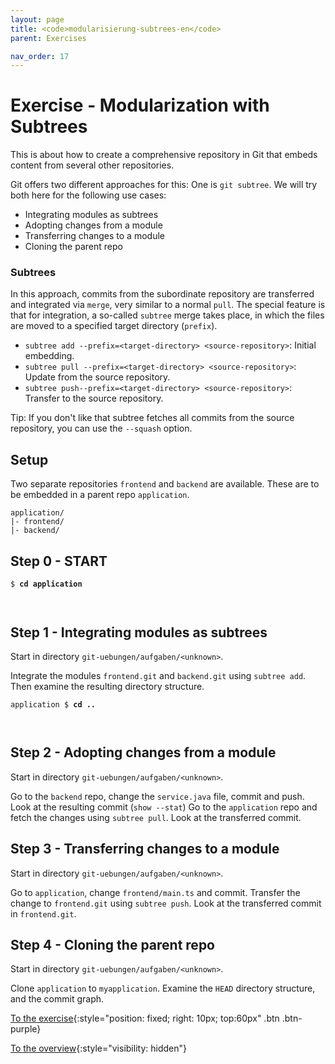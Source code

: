 ```yaml
---
layout: page
title: <code>modularisierung-subtrees-en</code>
parent: Exercises

nav_order: 17
---
```

# Exercise - Modularization with Subtrees


This is about how to create a comprehensive
repository in Git that embeds content from several
other repositories.

Git offers two different approaches for this:
One is `git subtree`.
We will try both here for the following use cases:

* Integrating modules as subtrees
* Adopting changes from a module
* Transferring changes to a module
* Cloning the parent repo

### Subtrees

In this approach, commits from the subordinate
repository are transferred and integrated via `merge`,
very similar to a normal `pull`.
The special feature is that for integration,
a so-called `subtree` merge takes place,
in which the files are moved to a specified target directory (`prefix`).

 * `subtree add --prefix=<target-directory> <source-repository>`: Initial embedding.
 * `subtree pull --prefix=<target-directory> <source-repository>`: Update from the source repository.
 * `subtree push--prefix=<target-directory> <source-repository>`: Transfer to the source repository.

Tip: If you don't like
that subtree fetches all commits from the source repository,
you can use the `--squash` option.

## Setup

Two separate repositories `frontend` and `backend` are available.
These are to be embedded in a parent repo `application`.

```
application/
|- frontend/
|- backend/
```
  

<h2>Step 0 - START <!-- UEB/Modularization with Subtrees/0 --></h2>


<pre><code>$ <b>cd application</b><br><br><br></code></pre>


<h2>Step 1 - Integrating modules as subtrees <!-- UEB/Modularization with Subtrees/1 --></h2>

Start in directory `git-uebungen/aufgaben/<unknown>`.

Integrate the modules `frontend.git` and `backend.git`
using `subtree add`.
Then examine the resulting directory structure.


<pre><code>application $ <b>cd ..</b><br><br><br></code></pre>


<h2>Step 2 - Adopting changes from a module <!-- UEB/Modularization with Subtrees/2 --></h2>

Start in directory `git-uebungen/aufgaben/<unknown>`.

Go to the `backend` repo, change the `service.java` file, commit and push.
Look at the resulting commit (`show --stat`)
Go to the `application` repo and fetch the changes using `subtree pull`.
Look at the transferred commit.

<h2>Step 3 - Transferring changes to a module <!-- UEB/Modularization with Subtrees/3 --></h2>

Start in directory `git-uebungen/aufgaben/<unknown>`.

Go to `application`, change `frontend/main.ts` and commit.
Transfer the change to `frontend.git` using `subtree push`.
Look at the transferred commit in `frontend.git`.

<h2>Step 4 - Cloning the parent repo <!-- UEB/Modularization with Subtrees/4 --></h2>

Start in directory `git-uebungen/aufgaben/<unknown>`.

Clone `application` to `myapplication`.
Examine the `HEAD` directory structure,
and the commit graph.

[To the exercise](loesung-modularisierung-subtrees-en.html){:style="position: fixed; right: 10px; top:60px" .btn .btn-purple}

[To the overview](../../ueberblick-en.html){:style="visibility: hidden"}

